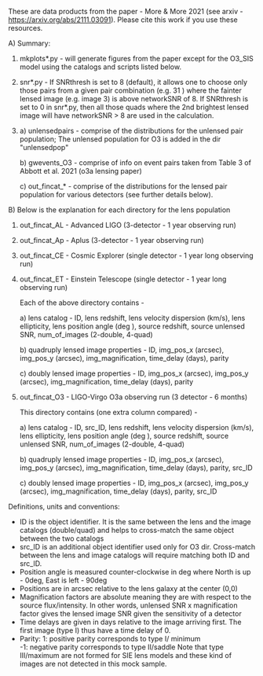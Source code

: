 These are data products from the paper - More & More 2021 (see arxiv - https://arxiv.org/abs/2111.03091). Please cite this work if you use these resources.

A) Summary:

1. mkplots\*.py -  will generate figures from the paper except for the O3_SIS model using the catalogs and scripts listed below.

2. snr\*.py -
If SNRthresh is set to 8 (default), it allows one to choose only those pairs from a given pair combination (e.g. 31 ) where the fainter lensed image (e.g. image 3) is above networkSNR of 8.
If SNRthresh is set to 0 in snr\*.py, then all those quads where the 2nd brightest lensed image will have networkSNR > 8 are used in the calculation.

3. a) unlensedpairs - comprise of the distributions for the unlensed pair population; The unlensed population for O3 is added in the dir "unlensedpop"
   
   b) gwevents_O3 - comprise of info on event pairs taken from Table 3 of Abbott et al. 2021 (o3a lensing paper)
   
   c) out_fincat\_\* - comprise of the distributions for the lensed pair population for various detectors (see further details below). 




B) Below is the explanation for each directory for the lens population

1. out_fincat_AL - Advanced LIGO (3-detector - 1 year observing run)
2. out_fincat_Ap - Aplus (3-detector - 1 year observing run)
3. out_fincat_CE - Cosmic Explorer (single detector - 1 year long observing run)
4. out_fincat_ET - Einstein Telescope  (single detector - 1 year long observing run)

   Each of the above directory contains -

   a) lens catalog - ID, lens redshift, lens velocity dispersion (km/s), lens ellipticity, lens position angle (deg ), source redshift, source unlensed SNR, num_of_images (2-double, 4-quad) 

   b) quadruply lensed image properties - ID, img_pos_x (arcsec), img_pos_y (arcsec), img_magnification, time_delay (days), parity 
   
   c) doubly lensed image properties - ID, img_pos_x (arcsec), img_pos_y (arcsec), img_magnification, time_delay (days), parity 


5. out_fincat_O3 - LIGO-Virgo O3a observing run (3 detector - 6 months)

   This directory contains (one extra column compared) -
   
   a) lens catalog - ID, src_ID, lens redshift, lens velocity dispersion (km/s), lens ellipticity, lens position angle (deg ), source redshift, source unlensed SNR, num_of_images (2-double, 4-quad)  
   
   b) quadruply lensed image properties - ID, img_pos_x (arcsec), img_pos_y (arcsec), img_magnification, time_delay (days), parity, src_ID 
   
   c) doubly lensed image properties - ID, img_pos_x (arcsec), img_pos_y (arcsec), img_magnification, time_delay (days), parity, src_ID



Definitions, units and conventions:
* ID is the object identifier. It is the same between the lens and the image catalogs (double/quad) and helps to cross-match the same object between the two catalogs
* src_ID is an additional object identifier used only for O3 dir. Cross-match between the lens and image catalogs will require matching both ID and src_ID.
* Position angle is measured counter-clockwise in deg where North is up - 0deg, East is left - 90deg
* Positions are in arcsec relative to the lens galaxy at the center (0,0)
* Magnification factors are absolute meaning they are with respect to the source flux/intensity. In other words, unlensed SNR x magnification factor gives the lensed image SNR given the sensitivity of a detector
* Time delays are given in days relative to the image arriving first. The first image (type I) thus have a time delay of 0. 
* Parity: 1: positive parity corresponds to type I/ minimum  
  -1: negative parity corresponds to type II/saddle
Note that type III/maximum are not formed for SIE lens models and these kind of images are not detected in this mock sample.

